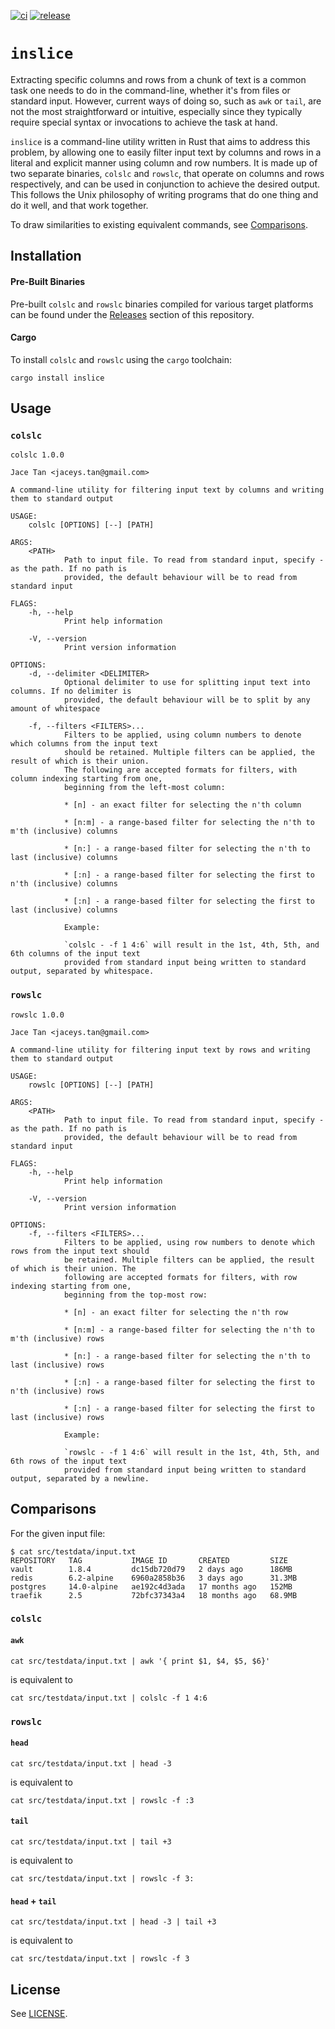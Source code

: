 [![ci](https://github.com/jace-ys/inslice/workflows/ci/badge.svg)](https://github.com/jace-ys/inslice/actions?query=workflow%3Aci)
[![release](https://github.com/jace-ys/inslice/workflows/release/badge.svg)](https://github.com/jace-ys/inslice/actions?query=workflow%3Arelease)

# `inslice`

Extracting specific columns and rows from a chunk of text is a common task one needs to do in the command-line, whether it's from files or standard input. However, current ways of doing so, such as `awk` or `tail`, are not the most straightforward or intuitive, especially since they typically require special syntax or invocations to achieve the task at hand.

`inslice` is a command-line utility written in Rust that aims to address this problem, by allowing one to easily filter input text by columns and rows in a literal and explicit manner using column and row numbers. It is made up of two separate binaries, `colslc` and `rowslc`, that operate on columns and rows respectively, and can be used in conjunction to achieve the desired output. This follows the Unix philosophy of writing programs that do one thing and do it well, and that work together.

To draw similarities to existing equivalent commands, see [Comparisons](#comparisons).

## Installation

#### Pre-Built Binaries

Pre-built `colslc` and `rowslc` binaries compiled for various target platforms can be found under the [Releases](https://github.com/jace-ys/inslice/releases) section of this repository.

#### Cargo

To install `colslc` and `rowslc` using the `cargo` toolchain:

```shell
cargo install inslice
```

## Usage

### `colslc`

```
colslc 1.0.0

Jace Tan <jaceys.tan@gmail.com>

A command-line utility for filtering input text by columns and writing them to standard output

USAGE:
    colslc [OPTIONS] [--] [PATH]

ARGS:
    <PATH>
            Path to input file. To read from standard input, specify - as the path. If no path is
            provided, the default behaviour will be to read from standard input

FLAGS:
    -h, --help
            Print help information

    -V, --version
            Print version information

OPTIONS:
    -d, --delimiter <DELIMITER>
            Optional delimiter to use for splitting input text into columns. If no delimiter is
            provided, the default behaviour will be to split by any amount of whitespace

    -f, --filters <FILTERS>...
            Filters to be applied, using column numbers to denote which columns from the input text
            should be retained. Multiple filters can be applied, the result of which is their union.
            The following are accepted formats for filters, with column indexing starting from one,
            beginning from the left-most column:
            
            * [n] - an exact filter for selecting the n'th column
            
            * [n:m] - a range-based filter for selecting the n'th to m'th (inclusive) columns
            
            * [n:] - a range-based filter for selecting the n'th to last (inclusive) columns
            
            * [:n] - a range-based filter for selecting the first to n'th (inclusive) columns
            
            * [:n] - a range-based filter for selecting the first to last (inclusive) columns
            
            Example:
            
            `colslc - -f 1 4:6` will result in the 1st, 4th, 5th, and 6th columns of the input text
            provided from standard input being written to standard output, separated by whitespace.
```

### `rowslc`

```
rowslc 1.0.0

Jace Tan <jaceys.tan@gmail.com>

A command-line utility for filtering input text by rows and writing them to standard output

USAGE:
    rowslc [OPTIONS] [--] [PATH]

ARGS:
    <PATH>
            Path to input file. To read from standard input, specify - as the path. If no path is
            provided, the default behaviour will be to read from standard input

FLAGS:
    -h, --help
            Print help information

    -V, --version
            Print version information

OPTIONS:
    -f, --filters <FILTERS>...
            Filters to be applied, using row numbers to denote which rows from the input text should
            be retained. Multiple filters can be applied, the result of which is their union. The
            following are accepted formats for filters, with row indexing starting from one,
            beginning from the top-most row:
            
            * [n] - an exact filter for selecting the n'th row
            
            * [n:m] - a range-based filter for selecting the n'th to m'th (inclusive) rows
            
            * [n:] - a range-based filter for selecting the n'th to last (inclusive) rows
            
            * [:n] - a range-based filter for selecting the first to n'th (inclusive) rows
            
            * [:n] - a range-based filter for selecting the first to last (inclusive) rows
            
            Example:
            
            `rowslc - -f 1 4:6` will result in the 1st, 4th, 5th, and 6th rows of the input text
            provided from standard input being written to standard output, separated by a newline.
```

## Comparisons

For the given input file:

```shell
$ cat src/testdata/input.txt
REPOSITORY   TAG           IMAGE ID       CREATED         SIZE
vault        1.8.4         dc15db720d79   2 days ago      186MB
redis        6.2-alpine    6960a2858b36   3 days ago      31.3MB
postgres     14.0-alpine   ae192c4d3ada   17 months ago   152MB
traefik      2.5           72bfc37343a4   18 months ago   68.9MB
```

### `colslc`

#### `awk`

```shell
cat src/testdata/input.txt | awk '{ print $1, $4, $5, $6}'
```

is equivalent to

```shell
cat src/testdata/input.txt | colslc -f 1 4:6
```

### `rowslc`

#### `head`

```shell
cat src/testdata/input.txt | head -3
```

is equivalent to 

```shell
cat src/testdata/input.txt | rowslc -f :3
```

#### `tail`

```shell
cat src/testdata/input.txt | tail +3
```

is equivalent to 

```shell
cat src/testdata/input.txt | rowslc -f 3:
```

#### `head` + `tail`

```shell
cat src/testdata/input.txt | head -3 | tail +3
```

is equivalent to 

```shell
cat src/testdata/input.txt | rowslc -f 3
```

## License

See [LICENSE](LICENSE).

